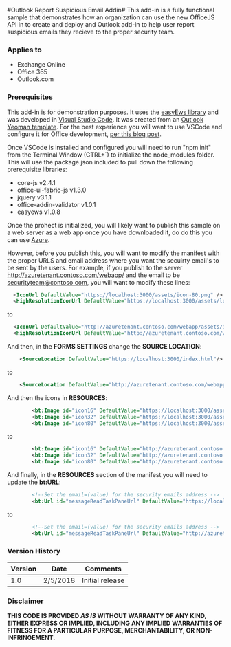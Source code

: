 #Outlook Report Suspicious Email Addin#
This add-in is a fully functional sample that demonstrates how an organization can use the new OfficeJS API in to create and deploy and Outlook add-in to help user report suspicious emails they recieve to the proper security team.

### Applies to ###
-  Exchange Online
-  Office 365
-  Outlook.com

### Prerequisites ###

This add-in is for demonstration purposes. It uses the [easyEws library](https://github.com/davecra/easyEWS) and was developed in [Visual Studio Code](https://code.visualstudio.com/). It was created from an [Outlook Yeoman template](https://github.com/officedev/generator-office). For the best experience you will want to use VSCode and configure it for Office development, [per this blog post](https://theofficecontext.com/2018/01/25/how-to-configure-vscode-for-office-development/). 

Once VSCode is installed and configured you will need to run "npm init" from the Terminal Window (CTRL+`) to initialize the node_modules folder. This will use the package.json included to pull down the following prerequisite libraries:

 - core-js v2.4.1
 - office-ui-fabric-js v1.3.0
 - jquery v3.1.1
 - office-addin-validator v1.0.1
 - easyews v1.0.8

Once the prohect is initialized, you will likely want to publish this sample on a web server as a web app once you have downloaded it, do do this you can use [Azure](https://azure.microsoft.com/en-us/documentation/scenarios/web-app). 

However, before you publish this, you will want to modify the manifest with the proper URLS and email address where you want the secuirty email's to be sent by the users. For example, if you publish to the server http://azuretenant.contoso.com/webapp/ and the email to be securityteam@contoso.com,  you will want to modify these lines:

```xml
  <IconUrl DefaultValue="https://localhost:3000/assets/icon-80.png" />
  <HighResolutionIconUrl DefaultValue="https://localhost:3000/assets/logo-filled.png" />
```

to 

```xml
  <IconUrl DefaultValue="http://azuretenant.contoso.com/webapp/assets/icon-80.png" />
  <HighResolutionIconUrl DefaultValue="http://azuretenant.contoso.com/webapp/assets/logo-filled.png" />
```
And then, in the **FORMS SETTINGS** change the **SOURCE LOCATION**:

```xml
    <SourceLocation DefaultValue="https://localhost:3000/index.html"/>
```

to

```xml
    <SourceLocation DefaultValue="http://azuretenant.contoso.com/webapp/index.html"/>
```

And then the icons in **RESOURCES**:

```xml
        <bt:Image id="icon16" DefaultValue="https://localhost:3000/assets/icon-16.png"/>
        <bt:Image id="icon32" DefaultValue="https://localhost:3000/assets/icon-32.png"/>
        <bt:Image id="icon80" DefaultValue="https://localhost:3000/assets/icon-80.png"/>
```

to

```xml
        <bt:Image id="icon16" DefaultValue="http://azuretenant.contoso.com/assets/icon-16.png"/>
        <bt:Image id="icon32" DefaultValue="http://azuretenant.contoso.com/assets/icon-32.png"/>
        <bt:Image id="icon80" DefaultValue="http://azuretenant.contoso.com/assets/icon-80.png"/>
```

And finally, in the **RESOURCES** section of the manifest you will need to update the **bt:URL**:

```xml
        <!--Set the email=(value) for the security emails address -->
        <bt:Url id="messageReadTaskPaneUrl" DefaultValue="https://localhost:3000/index.html?email=admin@contoso.com.com"/>
```

to

```xml
        <!--Set the email=(value) for the security emails address -->
        <bt:Url id="messageReadTaskPaneUrl" DefaultValue="http://azuretenant.contoso.com//index.html?email=securityteam@contoso.com.com"/>
```

### Version History ###
Version | Date | Comments
--------|------|---------
1.0 | 2/5/2018 | Initial release

### Disclaimer ###
**THIS CODE IS PROVIDED *AS IS* WITHOUT WARRANTY OF ANY KIND, EITHER EXPRESS OR IMPLIED, INCLUDING ANY IMPLIED WARRANTIES OF FITNESS FOR A PARTICULAR PURPOSE, MERCHANTABILITY, OR NON-INFRINGEMENT.**
 